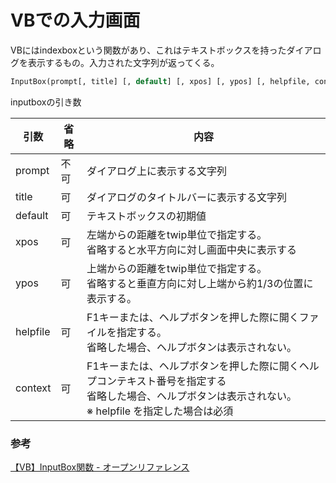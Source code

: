 # VBでの入力画面

VBにはindexboxという関数があり、これはテキストボックスを持ったダイアログを表示するもの。入力された文字列が返ってくる。

```vb
InputBox(prompt[, title] [, default] [, xpos] [, ypos] [, helpfile, context])
```


inputboxの引き数

|引数|省略|内容|
|---|---|---|
|prompt|不可|ダイアログ上に表示する文字列|
|title|可|ダイアログのタイトルバーに表示する文字列|
|default|可|テキストボックスの初期値|
|xpos|可|左端からの距離をtwip単位で指定する。<br>省略すると水平方向に対し画面中央に表示する|
|ypos|可|上端からの距離をtwip単位で指定する。<br>省略すると垂直方向に対し上端から約1/3の位置に表示する。|
|helpfile|可|F1キーまたは、ヘルプボタンを押した際に開くファイルを指定する。<br>省略した場合、ヘルプボタンは表示されない。|
|context|可|F1キーまたは、ヘルプボタンを押した際に開くヘルプコンテキスト番号を指定する<br>省略した場合、ヘルプボタンは表示されない。<br>※ helpfile を指定した場合は必須|

### 参考

[【VB】InputBox関数 \- オープンリファレンス](http://www.openreference.org/articles/view/462)